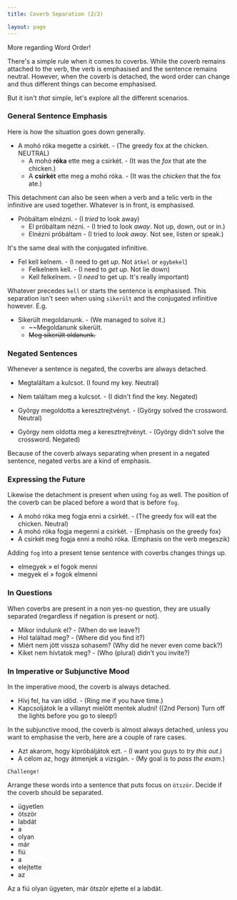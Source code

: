 ```yaml
---
title: Coverb Separation (2/2)

layout: page
---
```


More regarding Word Order!

There's a simple rule when it comes to coverbs. While the coverb remains attached to the verb, the verb is emphasised and the sentence remains neutral. However, when the coverb is detached, the word order can change and thus different things can become emphasised.

But it isn't *that* simple, let's explore all the different scenarios.

### General Sentence Emphasis

Here is how the situation goes down generally.

* A mohó róka megette a csirkét. - (The greedy fox at the chicken. NEUTRAL)
  - A mohó **róka** ette meg a csirkét. - (It was the *fox* that ate the chicken.)
  - A **csirkét** ette meg a mohó róka.  - (It was the *chicken* that the fox ate.)
  
This detachment can also be seen when a verb and a telic verb in the infinitive are used together. Whatever is in front, is emphasised.

* Próbáltam elnézni. - (I *tried* to look away)
  - El próbáltam nézni. - (I tried to look *away*. Not up, down, out or in.)
  - Elnézni próbáltam - (I tried to *look away*. Not see, listen or speak.)
  
It's the same deal with the conjugated infinitive.

* Fel kell kelnem. - (I need to get *up*. Not `átkel` or `egybekel`)
  - Felkelnem kell. - (I need to *get up*. Not lie down)
  - Kell felkelnem. - (I *need* to get up. It's really important)
  
Whatever precedes `kell` or starts the sentence is emphasised. This separation isn't seen when using `sikerült` and the conjugated infinitive however. E.g.

* Sikerült megoldanunk. - (We managed to solve it.)
  - ~~Megoldanunk sikerült.
  - ~~Meg sikerült oldanunk.~~
  
### Negated Sentences

Whenever a sentence is negated, the coverbs are always detached.

* Megtaláltam a kulcsot. (I found my key. Neutral)
* Nem  találtam meg a kulcsot. - (I didn't find the key. Negated)

* György megoldotta a keresztrejtvényt. - (György solved the crossword. Neutral)
* György nem oldotta meg a keresztrejtvényt. - (György didn't solve the crossword. Negated)

Because of the coverb always separating when present in a negated sentence, negated verbs are a kind of emphasis.

### Expressing the Future

Likewise the detachment is present when using `fog` as well. The position of the coverb can be placed before a word that is before `fog`.

* A mohó róka meg fogja enni a csirkét. - (The greedy fox will eat the chicken. Neutral)
* A mohó róka fogja megenni a csirkét. - (Emphasis on the greedy fox)
* A  csirkét meg fogja enni a mohó róka. (Emphasis on the verb megeszik)

Adding `fog` into a present tense sentence with coverbs changes things up.

* elmegyek » el fogok menni
* megyek el » fogok elmenni

### In Questions

When coverbs are present in a non yes-no question, they are usually separated (regardless if negation is present or not).

* Mikor indulunk el? - (When do we leave?)
* Hol találtad meg? - (Where did you find it?)
* Miért nem jött vissza sohasem? (Why did he never even come back?)
* Kiket nem hívtatok meg? - (Who (plural) didn't you invite?)

### In Imperative or Subjunctive Mood

In the imperative mood, the coverb is always detached.

* Hívj fel, ha van időd. - (Ring me if you have time.)
* Kapcsoljátok le a villanyt mielőtt mentek aludni! ((2nd Person) Turn off the lights before you go to sleep!)

In the subjunctive mood, the coverb is almost always detached, unless you want to emphasise the verb, here are a couple of rare cases.

* Azt akarom, hogy kipróbáljátok ezt. - (I want you guys to *try this out*.)
* A célom az, hogy átmenjek a vizsgán. - (My goal is to *pass the exam*.)

`Challenge!`

Arrange these words into a sentence that puts focus on `ötször`. Decide if the coverb should be separated.

* ügyetlen
* ötször
* labdát
* a
* olyan
* már
* fiú
* a
* elejtette 
* az

<span class="spoiler">Az a fiú olyan ügyeten, már ötször ejtette el a labdát.</span>
